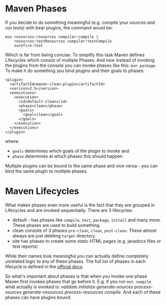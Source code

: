 # Maven Phases

If you decide to do something meaningful (e.g. compile your sources and run tests) with bear plugins, the command would
be:

```
mvn resources:resources compiler:compile \
    resources:testResources compiler:testCompile
    surefire:test
```

Which is far from being concise. To simplify this task Maven defines Lifecycles which consist of multiple Phases.
And now instead of invoking the plugins from the console you can invoke phases like this: `mvn package`. To make it do
something you bind plugins and their goals to phases:

```
<plugin>
  <artifactId>maven-clean-plugin</artifactId>
  <version>2.5</version>
  <executions>
    <execution>
      <id>default-clean</id>
      <phase>clean</phase>
      <goals>
        <goal>clean</goal>
      </goals>
    </execution>
  </executions>
</plugin>
```

where:
* `goals` determines which goals of the plugin to invoke and
* `phase` determines at which phases this should happen

Multiple plugins can be bound to the same phase and vice versa - you can bind the same plugin to multiple phases.

# Maven Lifecycles

What makes phases even more useful is the fact that they are grouped in Lifecycles and are invoked sequentially. There
are 3 lifecycles: 

* default - has phases like `compile`, `test`, `package`, `install` and many more. These phases are used to build 
something. 
* clean consists of 3 phases `pre-clean`, `clean`, `post-clean`. These almost always are just deleting `target`
directory.
* site has phases to create some static HTML pages (e.g. javadocs files or test reports)
 
While their names look meaningful you can actually define completely unrelated logic to any of these phases. The full 
list of phases in each lifecycle is defined in the 
[official docs](https://maven.apache.org/guides/introduction/introduction-to-the-lifecycle.html).  
 
So what's important about phases is that when you invoke one phase Maven first invokes phases that go before it. E.g.
if you run `mvn compile` what actually is invoked is:
_validate initialize generate-sources process-sources generate-resources process-resources compile_. And each of these
phases can have plugins bound.